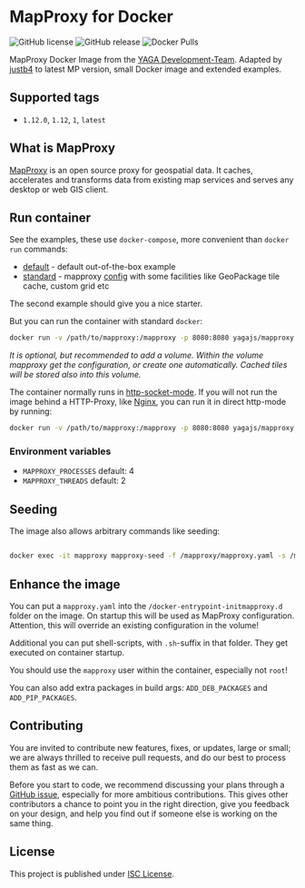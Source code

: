 # MapProxy for Docker

![GitHub license](https://img.shields.io/github/license/justb4/docker-mapproxy)
![GitHub release](https://img.shields.io/github/release/justb4/docker-mapproxy.svg)
![Docker Pulls](https://img.shields.io/docker/pulls/justb4/mapproxy.svg)

MapProxy Docker Image from the [YAGA Development-Team](https://yagajs.org).
Adapted by [justb4](https://github.com/justb4) to latest MP version, small Docker image and extended examples.

## Supported tags

* `1.12.0`, `1.12`, `1`, `latest`

## What is MapProxy

[MapProxy](https://mapproxy.org/) is an open source proxy for geospatial data. It caches, accelerates and transforms
data from existing map services and serves any desktop or web GIS client.

## Run container

See the examples, these use `docker-compose`, more convenient than `docker run` commands:

* [default](examples/default) - default out-of-the-box example
* [standard](examples/standard) - mapproxy [config](examples/standard/config/mapproxy.yaml) with some facilities like GeoPackage tile cache, custom grid etc

The second example should give you a nice starter.

But you can run the container with standard `docker`:

```bash
docker run -v /path/to/mapproxy:/mapproxy -p 8080:8080 yagajs/mapproxy
```

*It is optional, but recommended to add a volume. Within the volume mapproxy get the configuration, or create one
automatically. Cached tiles will be stored also into this volume.*

The container normally runs in [http-socket-mode](http://uwsgi-docs.readthedocs.io/en/latest/HTTP.html). If you will not
run the image behind a HTTP-Proxy, like [Nginx](http://nginx.org/), you can run it in direct http-mode by running:

```bash
docker run -v /path/to/mapproxy:/mapproxy -p 8080:8080 yagajs/mapproxy mapproxy http
```

### Environment variables

* `MAPPROXY_PROCESSES` default: 4
* `MAPPROXY_THREADS` default: 2

## Seeding

The image also allows arbitrary commands like seeding:

```bash 

docker exec -it mapproxy mapproxy-seed -f /mapproxy/mapproxy.yaml -s /mapproxy/seed.yaml --seed myseed1

```

## Enhance the image

You can put a `mapproxy.yaml` into the `/docker-entrypoint-initmapproxy.d` folder on the image. On startup this will be
used as MapProxy configuration. Attention, this will override an existing configuration in the volume!

Additional you can put shell-scripts, with `.sh`-suffix in that folder. They get executed on container startup.

You should use the `mapproxy` user within the container, especially not `root`!

You can also add extra packages in build args: `ADD_DEB_PACKAGES` and `ADD_PIP_PACKAGES`.

## Contributing

You are invited to contribute new features, fixes, or updates, large or small; we are always thrilled to receive pull
requests, and do our best to process them as fast as we can.

Before you start to code, we recommend discussing your plans through a
[GitHub issue](https://github.com/yagajs/docker-mapproxy/issues), especially for more ambitious contributions.
This gives other contributors a chance to point you in the right direction, give you feedback on your design, and help
you find out if someone else is working on the same thing.

## License

This project is published under [ISC License](LICENSE).
